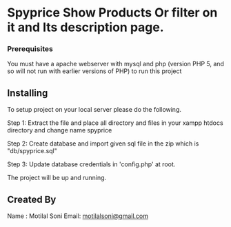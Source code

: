 # Spyprice Show Products Or filter on it and Its description page.

### Prerequisites

You must have a apache webserver with mysql and php (version  PHP 5, and so will not run with earlier versions of PHP) to run this project

## Installing

To setup project on your local server please do the following.

Step 1: Extract the file and place all directory and files in your xampp htdocs directory and change name spyprice  

Step 2: Create database and import given sql file in the zip which is "db/spyprice.sql"  

Step 3: Update database credentials in 'config.php' at root.  

The project will be up and running.

## Created By

Name : Motilal Soni
Email: motilalsoni@gmail.com
